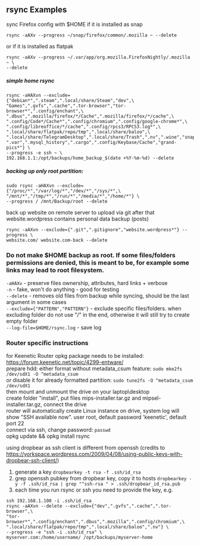 ## rsync Examples

sync Firefox config with $HOME if it is installed as snap  

`rsync -aAXv --progress ~/snap/firefox/common/.mozilla ~ --delete`

or if it is installed as flatpak  

```
rsync -aAXv --progress ~/.var/app/org.mozilla.FirefoxNightly/.mozilla ~ \
--delete
```

##### simple home rsync

```
rsync -aHAXvn --exclude={"debian*",".steam",".local/share/Steam","dev",\
"Games",".gvfs",".cache",".tor-browser","tor-browser*",".config/enchant",\
".dbus",".mozilla/firefox/*/Cache",".mozilla/firefox/*/cache",\
".config/Code*/Cache*",".config/chromium",".config/google-chrome*",\
".config/libreoffice/*/cache",".config/rpcs3/RPCS3.log*",\
".local/share/flatpak/repo/tmp",".local/share/baloo",\
".local/share/TelegramDesktop",".local/share/Trash",".nv",".wine","snap",\
".var",".mysql_history",".cargo",".config/Keybase/Cache","grand-pics*"} \
--progress -e ssh ~ \
192.168.1.1:/opt/backups/home_backup_$(date +%Y-%m-%d) --delete
```

##### backing up only root partition:

```
sudo rsync -aHAXvn --exclude={"/proc/*","/var/log/*","/dev/*","/sys/*",\
"/mnt/*","/tmp/*","/run/*","/media/*","/home/*"} \
--progress / /mnt/Backup/root --delete
```

back up website on remote server to upload via git after that  
website.wordpress contains personal data backup (posts)  

```
rsync -aAXvn --exclude={".git",".gitignore","website.wordpress*"} --progress \
website.com/ website.com-back --delete
```

### Do not make $HOME backup as root. If some files/folders permissions are denied, this is meant to be, for example some links may lead to root filesystem.

`-aHAXv` - preserve files ownership, attributes, hard links + verbose  
`-n` - fake, won't do anything - good for testing  
`--delete` - removes old files from backup while syncing, should be the last
argument in some cases  
`--exclude={"PATTERN","PATTERN"}` - exclude specific files/folders. when
excluding folder do not use "/" in the end, otherwise it will still try to
create empty folder  
`--log-file=$HOME/rsync.log` - save log  

### Router specific instructions

for Keenetic Router opkg package needs to be installed:
https://forum.keenetic.net/topic/4299-entware/  
prepare hdd: either format without metadata_csum feature:
`sudo mke2fs /dev/sdX1 -O ^metadata_csum`  
or disable it for already formatted partition:
`sudo tune2fs -O ^metadata_csum /dev/sdX1`  
then mount and unmount the drive on your laptop\desktop  
create folder "install", put files mips-installer.tar.gz and
mipsel-installer.tar.gz, connect the drive  
router will automatically create Linux instance on drive, system log will show
"SSH available now". user root, default password 'keenetic', default port 22  
connect via ssh, change password: `passwd`  
opkg update && opkg install rsync  

using dropbear as ssh client is different from openssh
(credits to https://yorkspace.wordpress.com/2009/04/08/using-public-keys-with-dropbear-ssh-client/)
1) generate a key
`dropbearkey -t rsa -f .ssh/id_rsa`
2) grep openssh pubkey from dropbear key, copy it to hosts
`dropbearkey -y -f .ssh/id_rsa | grep "^ssh-rsa " > .ssh/dropbear_id_rsa.pub`
3) each time you run rsync or ssh you need to provide the key, e.g.
```
ssh 192.168.1.100 -i .ssh/id_rsa
rsync -aAXvn --delete --exclude={"dev",".gvfs",".cache",".tor-browser",\
"tor-browser*",".config/enchant",".dbus",".mozilla",".config/chromium",\
".local/share/flatpak/repo/tmp",".local/share/baloo",".nv"} \
--progress -e "ssh -i .ssh/id_rsa" \
myserver.com:/home/username/ /opt/backups/myserver-home
```
